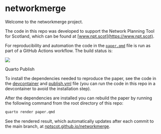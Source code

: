 # networkmerge

<!-- README.md is generated from README.Rmd. Please edit that file -->

Welcome to the networkmerge project.

The code in this repo was developed to support the Network Planning Tool
for Scotland, which can be found at
[www.npt.scot](https://www.npt.scot).

For reproducibility and automation the code in the
[`paper.qmd`](paper.qmd) file is run as part of a GitHub Actions
workflow. The build status is:

<div>

[![](https://github.com/nptscot/networkmerge/actions/workflows/publish.yml/badge.svg)](https://github.com/nptscot/networkmerge/actions/workflows/publish.yml)

Quarto Publish

</div>

To install the dependencies needed to reproduce the paper, see the code
in the [devcontainer](./.devcontainer) and
[publish.yml](./.github/workflows/publish.yml) file (you can run the
code in this repo in a devcontainer to avoid the installation step).

After the dependencies are installed you can rebuild the paper by
running the following command from the root directory of this repo:

``` bash
quarto render paper.qmd
```

See the rendered result, which automatically updates after each commit
to the main branch, at
[nptscot.github.io/networkmerge](https://nptscot.github.io/networkmerge/).
